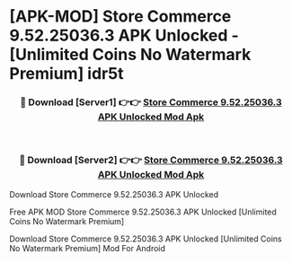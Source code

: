 # [APK-MOD] Store Commerce 9.52.25036.3 APK Unlocked - [Unlimited Coins No Watermark Premium] idr5t



<div align="center">
<h3>🔴 Download [Server1] 👉👉 <a href="https://momento.my/?title=Store_Commerce_9.52.25036.3_APK_Unlocked">Store Commerce 9.52.25036.3 APK Unlocked Mod Apk</a></h3><br>

<h3>🔴 Download [Server2] 👉👉 <a href="https://momento.my/?title=Store_Commerce_9.52.25036.3_APK_Unlocked">Store Commerce 9.52.25036.3 APK Unlocked Mod Apk</a></h3>
</div>



Download Store Commerce 9.52.25036.3 APK Unlocked 

Free APK MOD Store Commerce 9.52.25036.3 APK Unlocked [Unlimited Coins No Watermark Premium]

Download Store Commerce 9.52.25036.3 APK Unlocked [Unlimited Coins No Watermark Premium] Mod For Android
